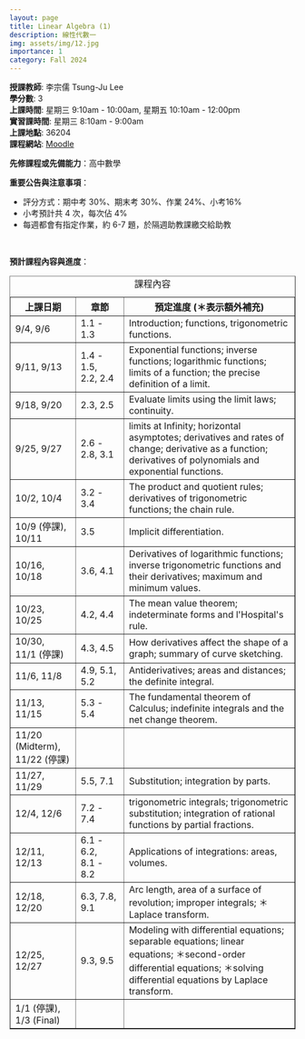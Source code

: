 ```yaml
---
layout: page
title: Linear Algebra (1) 
description: 線性代數一
img: assets/img/12.jpg
importance: 1
category: Fall 2024
---
```


<p><b>授課教師</b>: 李宗儒 Tsung-Ju Lee
<br><b>學分數</b>: 3
<br><b>上課時間</b>: 星期三 9:10am - 10:00am, 星期五 10:10am - 12:00pm
<br><b>實習課時間</b>: 星期三 8:10am - 9:00am
<br><b>上課地點</b>: 36204
<br><b>課程網站</b>: <a href="https://moodle.ncku.edu.tw/course/view.php?id=40450" target="_blank">Moodle</a>

<p><b>先修課程或先備能力</b>：高中數學</p>

<p><b>重要公告與注意事項</b>：
<ul>
<li>評分方式：期中考 30%、期末考 30%、作業 24%、小考16%</li>
<li>小考預計共 4 次，每次佔 4%</li>
<li>每週都會有指定作業，約 6-7 題，於隔週助教課繳交給助教</li>
</ul>
</p>

<p>
<br>
</p>

<p><b>預計課程內容與進度</b>：
<table border="1">
  <caption style="caption-side:top"><center>課程內容</center></caption>
  <tr>
    <th style="width:23%"> 上課日期 </th>
    <th style="width:17%"> 章節 </th>
    <th style="width:60%"><center> 預定進度 (＊表示額外補充) </center></th>
  </tr>
  <tr>
    <td>9/4, 9/6</td> 
    <td>1.1 - 1.3</td>
    <td>Introduction; functions, trigonometric functions.</td>
  </tr> 
  <tr>
    <td> 9/11, 9/13</td>
    <td> 1.4 - 1.5, <br> 2.2, 2.4 </td>
    <td> Exponential functions; inverse functions; logarithmic functions; limits of a function; the precise definition of a limit. </td>
  </tr>
  <tr>
    <td> 9/18, 9/20</td>
    <td> 2.3, 2.5 </td>
    <td> Evaluate limits using the limit laws; continuity.</td>
  </tr>
  <tr>
    <td> 9/25, 9/27</td>
    <td> 2.6 - 2.8, 3.1</td>
    <td> limits at Infinity; horizontal asymptotes; derivatives and rates of change; derivative as a function; derivatives of polynomials and exponential functions.</td>
  </tr>
  <tr>
    <td> 10/2, 10/4</td>
    <td> 3.2 - 3.4 </td>
    <td> The product and quotient rules; derivatives of trigonometric functions; the chain rule.</td>
  </tr>
  <tr>
    <td> 10/9 (停課), 10/11</td>
    <td> 3.5 </td>
    <td> Implicit differentiation.</td>
  </tr>
  <tr>
    <td> 10/16, 10/18</td>
    <td> 3.6, 4.1 </td>
    <td> Derivatives of logarithmic functions; inverse trigonometric functions and their derivatives; maximum and minimum values.</td>
  </tr>
  <tr>
    <td> 10/23, 10/25</td>
    <td> 4.2, 4.4 </td>
    <td> The mean value theorem; indeterminate forms and l'Hospital's rule.</td>
  </tr>
  <tr>
    <td> 10/30, <br> 11/1 (停課)</td>
    <td> 4.3, 4.5</td>
    <td> How derivatives affect the shape of a graph; summary of curve sketching.</td>
  </tr>
  <tr>
    <td> 11/6, 11/8 </td>
    <td> 4.9, 5.1, 5.2 </td>
    <td> Antiderivatives; areas and distances; the definite integral.</td>
  </tr>
  <tr>
    <td> 11/13, 11/15 </td>
    <td> 5.3 - 5.4 </td>
    <td> The fundamental theorem of Calculus; indefinite integrals and the net change theorem.</td>
  </tr>
  <tr>
    <td> 11/20 (Midterm), 11/22 (停課)</td>
    <td> </td>
    <td> </td>
  </tr>
  <tr>
    <td> 11/27, 11/29 </td>
    <td> 5.5, 7.1</td>
    <td> Substitution; integration by parts.</td>
  </tr>
  <tr>
    <td> 12/4, 12/6 </td>
    <td> 7.2 - 7.4 </td>
    <td> trigonometric integrals; trigonometric substitution; integration of rational functions by partial fractions.</td>
  </tr>
  <tr>
    <td> 12/11, 12/13 </td>
    <td> 6.1 - 6.2, <br> 8.1 - 8.2 </td>
    <td> Applications of integrations: areas, volumes.</td>
  </tr>
  <tr>
    <td> 12/18, 12/20 </td>
    <td> 6.3, 7.8, 9.1 </td>
    <td> Arc length, area of a surface of revolution; improper integrals; ＊Laplace transform.</td>
  </tr>
  <tr>
    <td> 12/25, 12/27 </td>
    <td> 9.3, 9.5 </td>
    <td> Modeling with differential equations; separable equations; linear equations; ＊second-order differential equations; ＊solving differential equations by Laplace transform.</td>
  </tr>
  <tr>
    <td> 1/1 (停課), <br> 1/3 (Final) </td>
    <td> </td>
    <td> </td>
  </tr>

</table>
</p>

